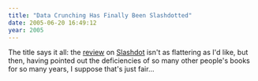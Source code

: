 ```yaml
---
title: "Data Crunching Has Finally Been Slashdotted"
date: 2005-06-20 16:49:12
year: 2005
---
```

The title says it all: the <a href="http://books.slashdot.org/books/05/06/16/1930227.shtml?tid=198&amp;tid=156&amp;tid=108&amp;tid=6">review</a> on <a href="http://www.slashdot.org">Slashdot</a> isn't as flattering as I'd like, but then, having pointed out the deficiencies of so many other people's books for so many years, I suppose that's just fair...
